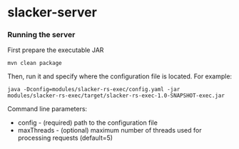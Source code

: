 # slacker-server


### Running the server
First prepare the executable JAR
```
mvn clean package
```

Then, run it and specify where the configuration file is located.  For example:
```
java -Dconfig=modules/slacker-rs-exec/config.yaml -jar modules/slacker-rs-exec/target/slacker-rs-exec-1.0-SNAPSHOT-exec.jar
```

Command line parameters:
* config - (required) path to the configuration file
* maxThreads - (optional) maximum number of threads used for processing requests (default=5)
